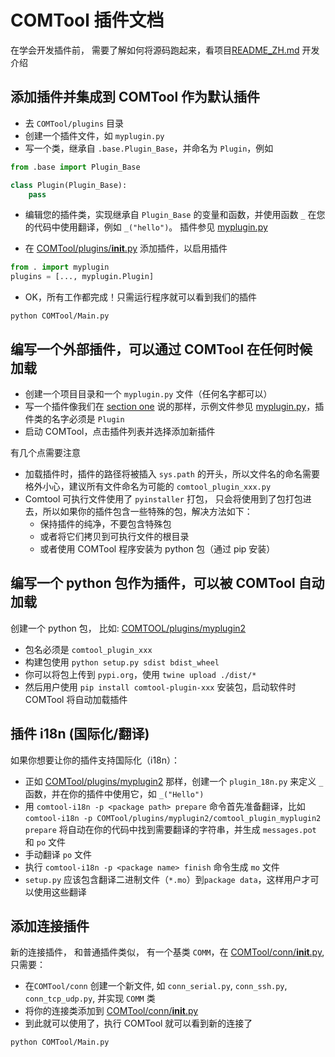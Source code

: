 COMTool 插件文档
=======

在学会开发插件前， 需要了解如何将源码跑起来，看项目[README_ZH.md](../README_ZH.MD) 开发介绍


## 添加插件并集成到 COMTool 作为默认插件

* 去 `COMTool/plugins` 目录
* 创建一个插件文件，如 `myplugin.py`
* 写一个类，继承自 `.base.Plugin_Base`，并命名为 `Plugin`，例如
```python
from .base import Plugin_Base

class Plugin(Plugin_Base):
    pass
```
* 编辑您的插件类，实现继承自 `Plugin_Base` 的变量和函数，并使用函数 `_` 在您的代码中使用翻译，例如 `_("hello")`。
插件参见 [myplugin.py](../COMTool/plugins/myplugin.py)

* 在 [COMTool/plugins/__init__.py](../COMTool/plugins/__init__.py) 添加插件，以启用插件
```python
from . import myplugin
plugins = [..., myplugin.Plugin]
```

* OK，所有工作都完成！只需运行程序就可以看到我们的插件

```
python COMTool/Main.py
```


## 编写一个外部插件，可以通过 COMTool 在任何时候加载

* 创建一个项目目录和一个 `myplugin.py` 文件（任何名字都可以）
* 写一个插件像我们在 [section one](#Add-plugin-and-integrated-to-COMTool-as-default-plugin) 说的那样，示例文件参见 [myplugin.py](../COMTool/plugins/myplugin.py)，插件类的名字必须是 `Plugin`
* 启动 COMTool，点击插件列表并选择添加新插件

有几个点需要注意
* 加载插件时，插件的路径将被插入 `sys.path` 的开头，所以文件名的命名需要格外小心，建议所有文件命名为可能的 `comtool_plugin_xxx.py`
* Comtool 可执行文件使用了 `pyinstaller` 打包， 只会将使用到了包打包进去，所以如果你的插件包含一些特殊的包，解决方法如下：
  * 保持插件的纯净，不要包含特殊包
  * 或者将它们拷贝到可执行文件的根目录
  * 或者使用 COMTool 程序安装为 python 包（通过 pip 安装）


## 编写一个 python 包作为插件，可以被 COMTool 自动加载

创建一个 python 包， 比如: [COMTOOL/plugins/myplugin2](../COMTool/plugins/myplugin2)

* 包名必须是 `comtool_plugin_xxx`
* 构建包使用 `python setup.py sdist bdist_wheel`
* 你可以将包上传到 `pypi.org`，使用 `twine upload ./dist/*`
* 然后用户使用 `pip install comtool-plugin-xxx` 安装包，启动软件时 COMTool 将自动加载插件


## 插件 i18n (国际化/翻译)

如果你想要让你的插件支持国际化（i18n）：
* 正如 [COMTool/plugins/myplugin2](../COMTool/plugins/myplugin2) 那样，创建一个 `plugin_18n.py` 来定义 `_` 函数，并在你的插件中使用它，如 `_("Hello")`
* 用 `comtool-i18n -p <package path> prepare` 命令首先准备翻译，比如 `comtool-i18n -p COMTool/plugins/myplugin2/comtool_plugin_myplugin2 prepare` 将自动在你的代码中找到需要翻译的字符串，并生成 `messages.pot` 和 `po` 文件
* 手动翻译 `po` 文件
* 执行 `comtool-i18n -p <package name> finish` 命令生成 `mo` 文件
* `setup.py` 应该包含翻译二进制文件（`*.mo`）到`package data`，这样用户才可以使用这些翻译


## 添加连接插件

新的连接插件， 和普通插件类似， 有一个基类 `COMM`，在 [COMTool/conn/__init__.py](../COMTool/conn/__init__.py), 只需要：
* 在`COMTool/conn` 创建一个新文件, 如 `conn_serial.py`, `conn_ssh.py`, `conn_tcp_udp.py`, 并实现 `COMM` 类
* 将你的连接类添加到 [COMTool/conn/__init__.py](../COMTool/conn/__init__.py)
* 到此就可以使用了，执行 COMTool 就可以看到新的连接了
```
python COMTool/Main.py
```


